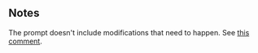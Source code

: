 ## Notes

The prompt doesn't include modifications that need to happen. See [this comment](https://old.reddit.com/r/dailyprogrammer/comments/4r8fod/20160704_challenge_274_easy_gold_and_treasure_the/d50b91s/).

